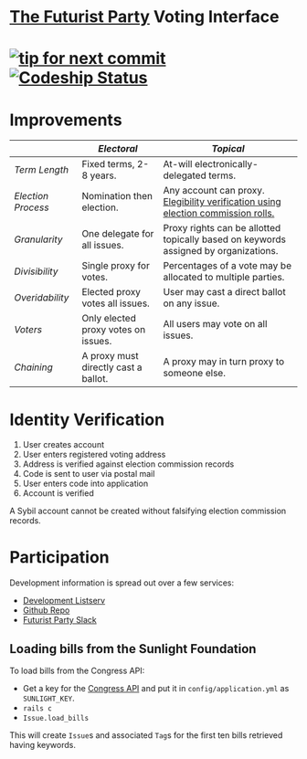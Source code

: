 # [The  Futurist Party](//reddit.com/r/futuristparty) Voting Interface

[![tip for next commit](http://tip4commit.com/projects/827.svg)](http://tip4commit.com/projects/827) [![Codeship Status](https://www.codeship.io/projects/0b2a3570-0fc8-0132-0248-129d6db6c348/status)](https://www.codeship.io/projects/32717)
======

# Improvements

|| _Electoral_ | _Topical_ |
|-|-----------|-------|
| _Term Length_ | Fixed terms, 2-8 years. | At-will electronically-delegated terms. |
| _Election Process_ | Nomination then election. | Any account can proxy. [Elegibility verification using election commission rolls.](#identity-verification) |
| _Granularity_ | One delegate for all issues. | Proxy rights can be allotted topically based on keywords assigned by organizations.  |
| _Divisibility_ | Single proxy for votes. | Percentages of a vote may be allocated to multiple parties.  |
| _Overidability_ | Elected proxy votes all issues. | User may cast a direct ballot on any issue. |
| _Voters_ | Only elected proxy votes on issues. | All users may vote on all issues. |
| _Chaining_ | A proxy must directly cast a ballot. | A proxy may in turn proxy to someone else. |

# Identity Verification

1. User creates account
2. User enters registered voting address
3. Address is verified against election commission records
4. Code is sent to user via postal mail
5. User enters code into application
6. Account is verified

A Sybil account cannot be created without falsifying election commission records.

# Participation

Development information is spread out over a few services:

* [Development Listserv](https://groups.google.com/forum/#!forum/debate-dev/)
* [Github Repo](https://github.com/TheFuturistParty/vote/)
* [Futurist Party Slack](https://futuristparty.slack.com/messages/web-dev/)

## Loading bills from the Sunlight Foundation

To load bills from the Congress API:

* Get a key for the [Congress API](http://tryit.sunlightfoundation.com/congress) and put it in `config/application.yml` as `SUNLIGHT_KEY`.
* `rails c`
* `Issue.load_bills`

This will create `Issue`s and associated `Tag`s for the first ten bills retrieved having keywords.
